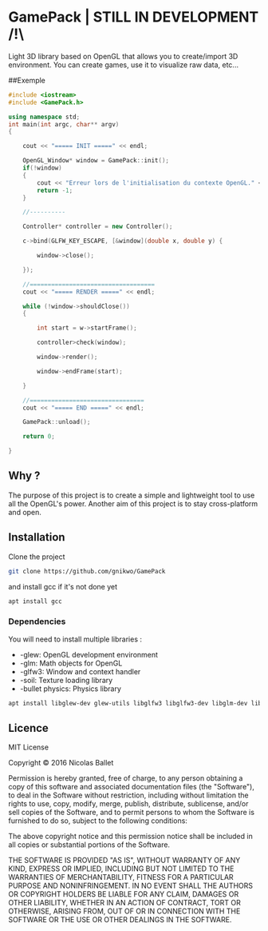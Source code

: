 # GamePack | STILL IN DEVELOPMENT /!\

Light 3D library based on OpenGL that allows you to create/import 3D environment.
You can create games, use it to visualize raw data, etc...

##Exemple

```C++
#include <iostream>
#include <GamePack.h>

using namespace std;
int main(int argc, char** argv)
{

	cout << "===== INIT =====" << endl;

	OpenGL_Window* window = GamePack::init();
	if(!window)
	{
		cout << "Erreur lors de l'initialisation du contexte OpenGL." << endl;
		return -1;
	}

    //----------

	Controller* controller = new Controller();

	c->bind(GLFW_KEY_ESCAPE, [&window](double x, double y) {

		window->close();

    });

	//===================================
	cout << "===== RENDER =====" << endl;

	while (!window->shouldClose())
	{

		int start = w->startFrame();

		controller>check(window);

		window->render();

		window->endFrame(start);

	}

	//================================
	cout << "===== END =====" << endl;

	GamePack::unload();

    return 0;

}
```
## Why ?

The purpose of this project is to create a simple and lightweight tool to use all the OpenGL's power.
Another aim of this project is to stay cross-platform and open.

## Installation

Clone the project
```bash
git clone https://github.com/gnikwo/GamePack
```

and install gcc if it's not done yet
```bash
apt install gcc
```

### Dependencies 

You will need to install multiple libraries :

* -glew: OpenGL development environment
* -glm: Math objects for OpenGL
* -glfw3: Window and context handler
* -soil: Texture loading library
* -bullet physics: Physics library

```bash
apt install libglew-dev glew-utils libglfw3 libglfw3-dev libglm-dev libbullet-dev
```

## Licence

MIT License

Copyright © 2016 Nicolas Ballet

Permission is hereby granted, free of charge, to any person obtaining a copy of
this software and associated documentation files (the "Software"), to deal in
the Software without restriction, including without limitation the rights to
use, copy, modify, merge, publish, distribute, sublicense, and/or sell copies
of the Software, and to permit persons to whom the Software is furnished to do
so, subject to the following conditions:

The above copyright notice and this permission notice shall be included in all
copies or substantial portions of the Software.

THE SOFTWARE IS PROVIDED "AS IS", WITHOUT WARRANTY OF ANY KIND, EXPRESS OR
IMPLIED, INCLUDING BUT NOT LIMITED TO THE WARRANTIES OF MERCHANTABILITY,
FITNESS FOR A PARTICULAR PURPOSE AND NONINFRINGEMENT. IN NO EVENT SHALL THE
AUTHORS OR COPYRIGHT HOLDERS BE LIABLE FOR ANY CLAIM, DAMAGES OR OTHER
LIABILITY, WHETHER IN AN ACTION OF CONTRACT, TORT OR OTHERWISE, ARISING FROM,
OUT OF OR IN CONNECTION WITH THE SOFTWARE OR THE USE OR OTHER DEALINGS IN THE
SOFTWARE.
